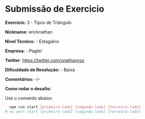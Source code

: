 # Submissão de Exercicio

**Exercicio:** 3 - Tipos de Triângulo

**Nickname:** ericknathan

**Nível Técnico:** - Estagiário

**Empresa:** - Pagtel

**Twitter**: https://twitter.com/onathannsz

**Dificuldade de Resolução:** - Baixa

**Comentários:** -/-

**Como rodar o desafio**:

Use o comando abaixo:
```bash
  npm run start [primeiro-lado] [segundo-lado] [terceiro-lado]
# ou yarn start [primeiro-lado] [segundo-lado] [terceiro-lado]
```